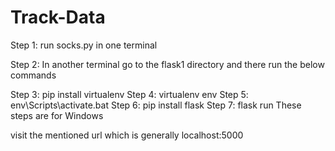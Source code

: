 # Track-Data
Step 1:
run socks.py in one terminal

Step 2:
In another terminal go to the flask1 directory and there run the below commands

Step 3: pip install virtualenv
Step 4: virtualenv env
Step 5: env\Scripts\activate.bat
Step 6: pip install flask
Step 7: flask run
These steps are for Windows

visit the mentioned url which is generally localhost:5000
